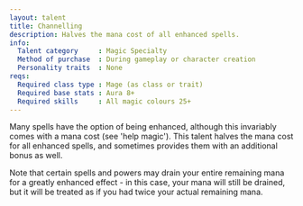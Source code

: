 ```yaml
---
layout: talent
title: Channelling
description: Halves the mana cost of all enhanced spells.
info:
  Talent category     : Magic Specialty
  Method of purchase  : During gameplay or character creation
  Personality traits  : None
reqs:
  Required class type : Mage (as class or trait)
  Required base stats : Aura 8+
  Required skills     : All magic colours 25+
---
```


Many spells have the option of being enhanced, although this invariably comes
with a mana cost (see 'help magic').  This talent halves the mana cost for all
enhanced spells, and sometimes provides them with an additional bonus as well.

Note that certain spells and powers may drain your entire remaining mana for a
greatly enhanced effect - in this case, your mana will still be drained, but it
will be treated as if you had twice your actual remaining mana.
